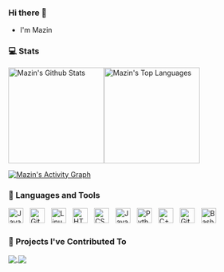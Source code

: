 ### Hi there 👋

- I'm Mazin

### 💻 Stats

<a href="https://github.com/MazingerDev/"><img alt="Mazin's Github Stats" src="https://denvercoder1-github-readme-stats.vercel.app/api/?username=MazingerDev&show_icons=true&include_all_commits=true&count_private=true&theme=react&hide_border=true&bg_color=1F222E&title_color=F85D7F&icon_color=F8D866" height="192px"/></a><a href="https://github.com/anuraghazra/github-readme-stats"><img alt="Mazin's Top Languages" src="https://github-readme-stats.vercel.app/api/top-langs/?username=MazingerDev&langs_count=8&layout=compact&theme=react&hide_border=true&bg_color=1F222E&title_color=F85D7F&icon_color=F8D866&hide=Jupyter%20Notebook" height="192px"/></a>
  <br/>

  
  <a href="https://github.com/ashutosh00710/github-readme-activity-graph"><img alt="Mazin's Activity Graph" src="https://github-readme-activity-graph.cyclic.app/graph/?username=MazingerDev&bg_color=1F222E&color=F8D866&line=F85D7F&point=FFFFFF&hide_border=true" /></a>

### 🧰 Languages and Tools
<img align="left" alt="Java" width="30px" style="padding-right:10px;" src="https://cdn.jsdelivr.net/gh/devicons/devicon/icons/java/java-original.svg"/>
<img align="left" alt="Git" width="30px" style="padding-right:10px;" src="https://cdn.jsdelivr.net/gh/devicons/devicon/icons/git/git-original.svg" />
<img align="left" alt="Linux" width="30px" style="padding-right:10px;" src="https://cdn.jsdelivr.net/gh/devicons/devicon/icons/linux/linux-original.svg" />
<img align="left" alt="HTML" width="30px" style="padding-right:10px;" src="https://cdn.jsdelivr.net/gh/devicons/devicon/icons/html5/html5-plain.svg" />
<img align="left" alt="CSS" width="30px" style="padding-right:10px;" src="https://cdn.jsdelivr.net/gh/devicons/devicon/icons/css3/css3-plain.svg" />
<img align="left" alt="JavaScript" width="30px" style="padding-right:10px;" src="https://cdn.jsdelivr.net/gh/devicons/devicon/icons/javascript/javascript-plain.svg" />
<img align="left" alt="Python" width="30px" style="padding-right:10px;" src="https://cdn.jsdelivr.net/gh/devicons/devicon/icons/python/python-plain.svg" />
<img align="left" alt="C++" width="30px" style="padding-right:10px;" src="https://cdn.jsdelivr.net/gh/devicons/devicon/icons/cplusplus/cplusplus-line.svg" />
<img align="left" alt="GitHub" width="30px" style="padding-right:10px;" src="https://cdn.jsdelivr.net/gh/devicons/devicon/icons/github/github-original.svg" />
<img align="left" alt="Bash" width="30px" style="padding-right:10px;" src="https://cdn.jsdelivr.net/gh/devicons/devicon/icons/bash/bash-original.svg" /><br><br>

### 📕 Projects I've Contributed To
 

<a href="https://github.com/NexusrexDev/newsalligator">
  <img align="center" src="https://github-readme-stats.vercel.app/api/pin/?username=NexusrexDev&repo=newsalligator&theme=react&bg_color=1F222E&title_color=F85D7F&hide_border=true&icon_color=F8D866&show_icons=false" />
</a>
<a href="https://github.com/NexusrexDev/courses-management-system">
  <img align="center" src="https://github-readme-stats.vercel.app/api/pin/?username=NexusrexDev&repo=courses-management-system&theme=react&bg_color=1F222E&title_color=F85D7F&hide_border=true&icon_color=F8D866&show_icons=false" />
</a>
    





